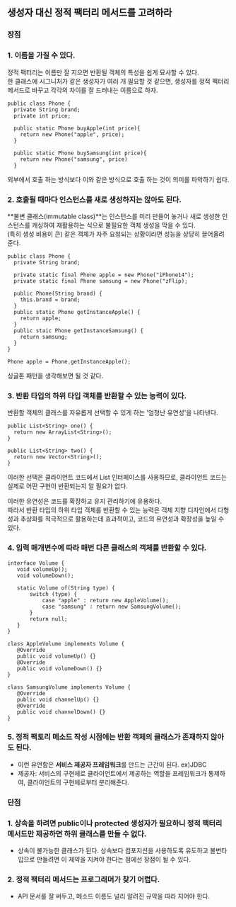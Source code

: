 ## 생성자 대신 정적 팩터리 메서드를 고려하라

### 장점

### 1. 이름을 가질 수 있다.
정적 팩터리는 이름만 잘 지으면 반환될 객체의 특성을 쉽게 묘사할 수 있다.  
한 클래스에 시그니처가 같은 생성자가 여러 개 필요할 것 같으면, 생성자를 정적 팩터리 메서드로 바꾸고 각각의 차이를 잘 드러내는 이름으로 하자.
```
public class Phone {
  private String brand;
  private int price;

  public static Phone buyApple(int price){
    return new Phone("apple", price);
  }

  public static Phone buySamsung(int price){
    return new Phone("samsung", price)
  }
```
  외부에서 호출 하는 방식보다 이와 같은 방식으로 호출 하는 것이 의미를 파악하기 쉽다.

### 2. 호출될 때마다 인스턴스를 새로 생성하지는 않아도 된다.  
**불변 클래스(immutable class)**는 인스턴스를 미리 만들어 놓거나 새로 생성한 인스턴스를 캐싱하여 재활용하는 식으로 불필요한 객체 생성을 막을 수 있다.  
(특히 생성 비용이 큰) 같은 객체가 자주 요청되는 상황이라면 성능을 상당히 끌어올려 준다.  
```
public class Phone {
  private String brand;

  private static final Phone apple = new Phone("iPhone14");
  private static final Phone samsung = new Phone("zFlip);

  public Phone(String brand) {
    this.brand = brand;
  }
  public static Phone getInstanceApple() {
    return apple;
  }
  public staic Phone getInstanceSamsung() {
    return samsung;
  }
}

Phone apple = Phone.getInstanceApple();
```
  싱글톤 패턴을 생각해보면 될 것 같다.  

### 3. 반환 타입의 하위 타입 객체를 반환할 수 있는 능력이 있다.  
반환할 객체의 클래스를 자유롭게 선택할 수 있게 하는 '엄청난 유연성'을 나타낸다.  
```
public List<String> one() {
  return new ArrayList<String>();
}

public List<String> two() {
  return new Vector<String>();
}
```
이러한 선택은 클라이언트 코드에서 List<String> 인터페이스를 사용하므로, 클라이언트 코드는 실제로 어떤 구현이 반환되는지 알 필요가 없다.  
  
이러한 유연성은 코드를 확장하고 유지 관리하기에 유용하다.  
따라서 반환 타입의 하위 타입 객체를 반환할 수 있는 능력은 객체 지향 디자인에서 다형성과 추상화를 적극적으로 활용하는데 효과적이고, 코드의 유연성과 확장성을 높일 수 있다.

### 4. 입력 매개변수에 따라 매번 다른 클래스의 객체를 반환할 수 있다.
 ```
interface Volume {
    void volumeUp();
    void volumeDown();
    
    static Volume of(String type) {
        switch (type) {
            case "apple" : return new AppleVolume();
            case "samsung" : return new SamsungVolume();
        }
        return null;
    }
}

class AppleVolume implements Volume {
    @Override
    public void volumeUp() {}
    @Override
    public void volumeDown() {}
}

class SamsungVolume implements Volume {
    @Override
    public void channelUp() {}
    @Override
    public void channelDown() {}
}
``` 

### 5. 정적 팩토리 메소드 작성 시점에는 반환 객체의 클래스가 존재하지 않아도 된다.
- 이런 유연함은 **서비스 제공자 프레임워크**를 만드는 근간이 된다. ex)JDBC
- 제공자: 서비스의 구현체로 클라이언트에서 제공하는 역할을 프레임워크가 통제하여, 클라이언트의 구현체로부터 분리해준다.

### 단점
### 1. 상속을 하려면 public이나 protected 생성자가 필요하니 정적 팩터리 메서드만 제공하면 하위 클래스를 만들 수 없다.
- 상속이 불가능한 클래스가 된다. 상속보다 컴포지션을 사용하도록 유도하고 불변타입으로 만들려면 이 제약을 지켜야 한다는 점에선 장점이 될 수 있다.

### 2. 정적 팩터리 메서드는 프로그래머가 찾기 어렵다.
- API 문서를 잘 써두고, 메소드 이름도 널리 알려진 규약을 따라 지어야 한다.
